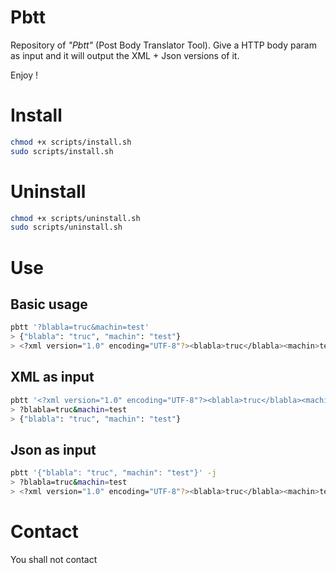 # Pbtt

Repository of *"Pbtt"* (Post Body Translator Tool). Give a HTTP body param as input and it will output the XML + Json versions of it.

Enjoy !

# Install

```bash
chmod +x scripts/install.sh
sudo scripts/install.sh
```

# Uninstall

```bash
chmod +x scripts/uninstall.sh
sudo scripts/uninstall.sh
```

# Use

## Basic usage

```bash
pbtt '?blabla=truc&machin=test'
> {"blabla": "truc", "machin": "test"}
> <?xml version="1.0" encoding="UTF-8"?><blabla>truc</blabla><machin>test</machin>
```

## XML as input

```bash
pbtt '<?xml version="1.0" encoding="UTF-8"?><blabla>truc</blabla><machin>test</machin>' -x
> ?blabla=truc&machin=test
> {"blabla": "truc", "machin": "test"}
```

## Json as input

```bash
pbtt '{"blabla": "truc", "machin": "test"}' -j
> ?blabla=truc&machin=test
> <?xml version="1.0" encoding="UTF-8"?><blabla>truc</blabla><machin>test</machin>
```

# Contact

You shall not contact
